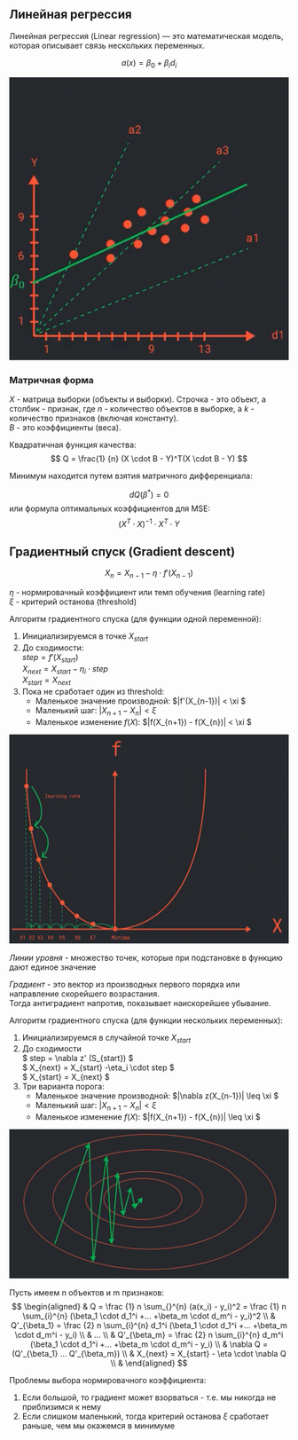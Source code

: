 ## Линейная регрессия

Линейная регрессия (Linear regression) — это математическая модель, которая описывает связь нескольких переменных.

$$
a(x) = \beta_0 + \beta_i d_i
$$

![img.png](img/img05.png)

### Матричная форма

$X$ - матрица выборки (объекты и выборки). Строчка - это объект, а столбик - признак, где $n$ - количество объектов в
выборке, а $k$ - количество признаков (включая константу).  
$B$ - это коэффициенты (веса).

Квадратичная функция качества:
$$
Q = \frac{1} {n} (X \cdot B - Y)^T(X \cdot B - Y)
$$

Минимум находится путем взятия матричного дифференциала:

$$
dQ(\beta^*) = 0
$$
или формула оптимальных коэффициентов для MSE:
$$
(X^T \cdot X)^{-1} \cdot X^T \cdot Y
$$

## Градиентный спуск (Gradient descent)

$$
X_n = X_{n-1} - \eta \cdot f'(X_{n-1})
$$

$\eta$ - нормировачный коэффициент или темп обучения (learning rate)   
$\xi$ - критерий останова (threshold)

Алгоритм градиентного спуска (для функции одной переменной):

1. Инициализируемся в точке $X_{start}$
2. До сходимости:  
   $step = f'(X_{start})$  
   $X_{next} = X_{start} -\eta_i \cdot step$  
   $X_{start} = X_{next}$
3. Пока не сработает один из threshold:
    - Маленькое значение производной: $|f'(X_{n-1})| < \xi $
    - Маленький шаг: $|X_{n+1} - X_{n}| < \xi$
    - Маленькое изменение $f(X)$: $|f(X_{n+1}) - f(X_{n})| < \xi $

![img.png](img/img06.png)

_Линии уровня_ - множество точек, которые при подстановке в функцию дают единое значение

_Градиент_ - это вектор из производных первого порядка или направление скорейшего возрастания.  
Тогда антиградиент напротив, показывает наискорейшее убывание.

Алгоритм градиентного спуска (для функции нескольких переменных):

1. Инициализируемся в случайной точке $X_{start}$
2. До сходимости  
   $ step = \nabla z' (S_{start}) $  
   $ X_{next} = X_{start} -\eta_i \cdot step $  
   $ X_{start} = X_{next} $
3. Три варианта порога:
    - Маленькое значение производной: $|\nabla z(X_{n-1})| \leq \xi $
    - Маленький шаг: $|X_{n+1} - X_{n}| < \xi$
    - Маленькое изменение $f(X)$: $|f(X_{n+1}) - f(X_{n})| \leq \xi $

![img.png](img/img07.png)

Пусть имеем n объектов и m признаков:  
$$
\begin{aligned} &
Q = \frac {1} n \sum_{}^{n} (a(x_i) - y_i)^2 = \frac {1} n \sum_{i}^{n} (\beta_1 \cdot d_1^i +... +\beta_m \cdot d_m^i - y_i)^2 \\ &
Q'_{\beta_1} = \frac {2} n \sum_{i}^{n} d_1^i (\beta_1 \cdot d_1^i +... +\beta_m \cdot d_m^i - y_i) \\ &
... \\ &
Q'_{\beta_m} = \frac {2} n \sum_{i}^{n} d_m^i (\beta_1 \cdot d_1^i +... +\beta_m \cdot d_m^i - y_i) \\ &
\nabla Q = (Q'_{\beta_1} ... Q'_{\beta_m}) \\ &
X_{next} = X_{start} - \eta \cdot \nabla Q \\ &
\end{aligned}
$$

Проблемы выбора нормировачного коэффициента:
1. Если большой, то градиент может взорваться - т.е. мы никогда не приблизимся к нему
2. Если слишком маленький, тогда критерий останова $\xi$ сработает раньше, чем мы окажемся в минимуме

